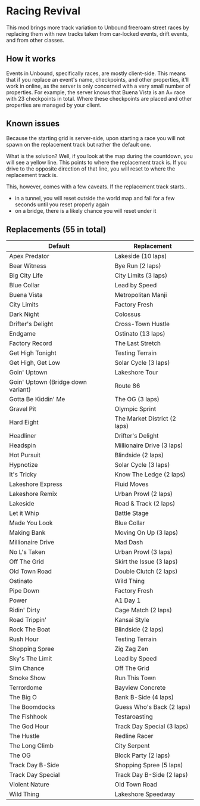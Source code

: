 # Racing Revival

This mod brings more track variation to Unbound freeroam street races by
replacing them with new tracks taken from car-locked events, drift events, and
from other classes.

## How it works

Events in Unbound, specifically races, are mostly client-side. This means that
if you replace an event's name, checkpoints, and other properties, it'll work in
online, as the server is only concerned with a very small number of properties.
For example, the server knows that Buena Vista is an A+ race with 23 checkpoints
in total. Where these checkpoints are placed and other properties are managed by
your client.

## Known issues

Because the starting grid is server-side, upon starting a race you will not
spawn on the replacement track but rather the default one.

What is the solution? Well, if you look at the map during the countdown, you
will see a yellow line. This points to where the replacement track is. If
you drive to the opposite direction of that line, you will reset to where the
replacement track is.

This, however, comes with a few caveats. If the replacement track starts..

- in a tunnel, you will reset outside the world map and fall for a few seconds
  until you reset properly again
- on a bridge, there is a likely chance you will reset under it

## Replacements (55 in total)

| Default                            | Replacement                  |
| ---------------------------------- | ---------------------------- |
| Apex Predator                      | Lakeside (10 laps)           |
| Bear Witness                       | Bye Run (2 laps)             |
| Big City Life                      | City Limits (3 laps)         |
| Blue Collar                        | Lead by Speed                |
| Buena Vista                        | Metropolitan Manji           |
| City Limits                        | Factory Fresh                |
| Dark Night                         | Colossus                     |
| Drifter's Delight                  | Cross-Town Hustle            |
| Endgame                            | Ostinato (13 laps)           |
| Factory Record                     | The Last Stretch             |
| Get High Tonight                   | Testing Terrain              |
| Get High, Get Low                  | Solar Cycle (3 laps)         |
| Goin' Uptown                       | Lakeshore Tour               |
| Goin' Uptown (Bridge down variant) | Route 86                     |
| Gotta Be Kiddin' Me                | The OG (3 laps)              |
| Gravel Pit                         | Olympic Sprint               |
| Hard Eight                         | The Market District (2 laps) |
| Headliner                          | Drifter's Delight            |
| Headspin                           | Millionaire Drive (3 laps)   |
| Hot Pursuit                        | Blindside (2 laps)           |
| Hypnotize                          | Solar Cycle (3 laps)         |
| It's Tricky                        | Know The Ledge (2 laps)      |
| Lakeshore Express                  | Fluid Moves                  |
| Lakeshore Remix                    | Urban Prowl (2 laps)         |
| Lakeside                           | Road & Track (2 laps)        |
| Let it Whip                        | Battle Stage                 |
| Made You Look                      | Blue Collar                  |
| Making Bank                        | Moving On Up (3 laps)        |
| Millionaire Drive                  | Mad Dash                     |
| No L's Taken                       | Urban Prowl (3 laps)         |
| Off The Grid                       | Skirt the Issue (3 laps)     |
| Old Town Road                      | Double Clutch (2 laps)       |
| Ostinato                           | Wild Thing                   |
| Pipe Down                          | Factory Fresh                |
| Power                              | A1 Day 1                     |
| Ridin' Dirty                       | Cage Match (2 laps)          |
| Road Trippin'                      | Kansai Style                 |
| Rock The Boat                      | Blindside (2 laps)           |
| Rush Hour                          | Testing Terrain              |
| Shopping Spree                     | Zig Zag Zen                  |
| Sky's The Limit                    | Lead by Speed                |
| Slim Chance                        | Off The Grid                 |
| Smoke Show                         | Run This Town                |
| Terrordome                         | Bayview Concrete             |
| The Big O                          | Bank B-Side (4 laps)         |
| The Boomdocks                      | Guess Who's Back (2 laps)    |
| The Fishhook                       | Testaroasting                |
| The God Hour                       | Track Day Special (3 laps)   |
| The Hustle                         | Redline Racer                |
| The Long Climb                     | City Serpent                 |
| The OG                             | Block Party (2 laps)         |
| Track Day B-Side                   | Shopping Spree (5 laps)      |
| Track Day Special                  | Track Day B-Side (2 laps)    |
| Violent Nature                     | Old Town Road                |
| Wild Thing                         | Lakeshore Speedway           |
